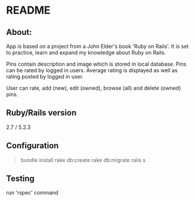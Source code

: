 # README
## About:
App is based on a project from a John Elder's book 'Ruby on Rails'. It is set to practice, learn and expand my knowledge about Ruby on Rails.

Pins contain description and image which is stored in local database.
Pins can be rated by logged in users. Average rating is displayed as well as rating posted by logged in user.

User can rate, add (new), edit (owned), browse (all) and delete (owned) pins.

## Ruby/Rails version
2.7 / 5.2.3

## Configuration
> bundle install
> rake db:create
> rake db:migrate
> rails s

## Testing
run 'rspec' command
